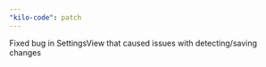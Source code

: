 ```yaml
---
"kilo-code": patch
---
```


Fixed bug in SettingsView that caused issues with detecting/saving changes
